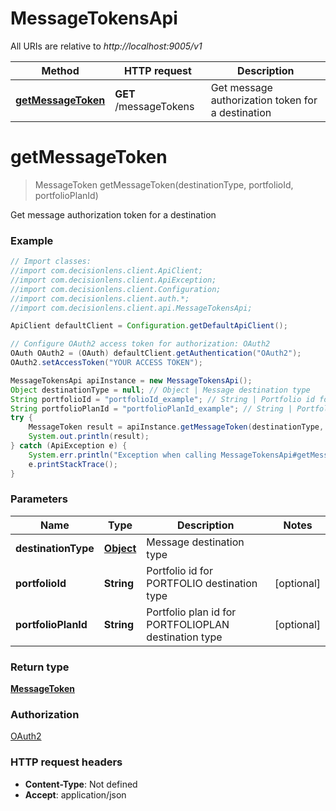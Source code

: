 # MessageTokensApi

All URIs are relative to *http://localhost:9005/v1*

Method | HTTP request | Description
------------- | ------------- | -------------
[**getMessageToken**](MessageTokensApi.md#getMessageToken) | **GET** /messageTokens | Get message authorization token for a destination


<a name="getMessageToken"></a>
# **getMessageToken**
> MessageToken getMessageToken(destinationType, portfolioId, portfolioPlanId)

Get message authorization token for a destination

### Example
```java
// Import classes:
//import com.decisionlens.client.ApiClient;
//import com.decisionlens.client.ApiException;
//import com.decisionlens.client.Configuration;
//import com.decisionlens.client.auth.*;
//import com.decisionlens.client.api.MessageTokensApi;

ApiClient defaultClient = Configuration.getDefaultApiClient();

// Configure OAuth2 access token for authorization: OAuth2
OAuth OAuth2 = (OAuth) defaultClient.getAuthentication("OAuth2");
OAuth2.setAccessToken("YOUR ACCESS TOKEN");

MessageTokensApi apiInstance = new MessageTokensApi();
Object destinationType = null; // Object | Message destination type
String portfolioId = "portfolioId_example"; // String | Portfolio id for PORTFOLIO destination type
String portfolioPlanId = "portfolioPlanId_example"; // String | Portfolio plan id for PORTFOLIOPLAN destination type
try {
    MessageToken result = apiInstance.getMessageToken(destinationType, portfolioId, portfolioPlanId);
    System.out.println(result);
} catch (ApiException e) {
    System.err.println("Exception when calling MessageTokensApi#getMessageToken");
    e.printStackTrace();
}
```

### Parameters

Name | Type | Description  | Notes
------------- | ------------- | ------------- | -------------
 **destinationType** | [**Object**](.md)| Message destination type |
 **portfolioId** | **String**| Portfolio id for PORTFOLIO destination type | [optional]
 **portfolioPlanId** | **String**| Portfolio plan id for PORTFOLIOPLAN destination type | [optional]

### Return type

[**MessageToken**](MessageToken.md)

### Authorization

[OAuth2](../README.md#OAuth2)

### HTTP request headers

 - **Content-Type**: Not defined
 - **Accept**: application/json

